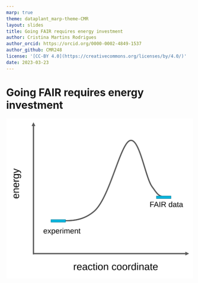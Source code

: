 ```yaml
---
marp: true
theme: dataplant_marp-theme-CMR
layout: slides
title: Going FAIR requires energy investment
author: Cristina Martins Rodrigues
author_orcid: https://orcid.org/0000-0002-4849-1537
author_github: CMR248
license: '[CC-BY 4.0](https://creativecommons.org/licenses/by/4.0/)'
date: 2023-03-23
---
```


# Going FAIR requires energy investment
<!-- _class: split -->

<div class=mdiv>

![w:700](../images/FAIRData_ActivationEnergy.svg)
</div>
